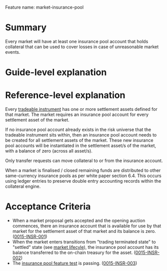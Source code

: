 Feature name: market-insurance-pool



# Summary
Every market will have at least one insurance pool account that holds collateral that can be used to cover losses in case of unreasonable market events.

# Guide-level explanation

# Reference-level explanation

Every [tradeable instrument](./0001-MKTF-market_framework.md) has one or more settlement assets defined for that market. The market requires an insurance pool account for every settlement asset of the market.

If no insurance pool account already exists in the risk universe that the tradeable instrument sits within, then an insurance pool account needs to be created for all settlement assets of the market. These new insurance pool accounts will be instantiated in the settlement asset/s of the market, with a balance of zero (across all asset/s).

Only transfer requests can move collateral to or from the insurance account.

When a market is finalised / closed remaining funds are distributed to other same-currency insurance pools as per white paper section 6.4.  This occurs using ledger entries to preserve double entry accounting records within the collateral engine.


# Acceptance Criteria
- When a market proposal gets accepted and the opening auction commences, there an insurance account that is available for use by that market for the settlement asset of that market and its balance is zero. (<a name="0015-INSR-001" href="#0015-INSR-001">0015-INSR-001</a>)
- When the market enters transitions from "trading terminated state" to "settled" state (see [market lifecyle](0043-MKTL-market_lifecycle.md)), the insurance pool account has its balance transferred to the on-chain treasury for the asset. (<a name="0015-INSR-002" href="#0015-INSR-002">0015-INSR-002</a>)
- The [insurance pool feature test](https://github.com/vegaprotocol/vega/blob/develop/integration/features/verified/insurance-pool-balance-test.feature) is passing. (<a name="0015-INSR-003" href="#0015-INSR-003">0015-INSR-003</a>) 


